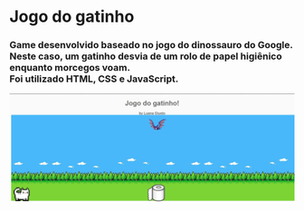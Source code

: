 <h1> Jogo do gatinho </h>
<br>
<h3>Game desenvolvido baseado no jogo do dinossauro do Google. <br> Neste caso, um gatinho desvia de um rolo de papel higiênico enquanto morcegos voam. <br> Foi utilizado HTML, CSS e JavaScript. </h3>  

![Screenshot](screenshot.jpg)
